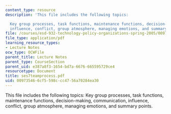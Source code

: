 ```yaml
---
content_type: resource
description: 'This file includes the following topics:

  Key group processes, task functions, maintenance functions, decision-making, communication,
  influence, conflict, group atmosphere, managing emotions, and summary points.'
file: /courses/esd-932-technology-policy-organizations-spring-2005/009735466cf5598ccc4756a70284ea30_ses7teamprocess.pdf
file_type: application/pdf
learning_resource_types:
- Lecture Notes
ocw_type: OCWFile
parent_title: Lecture Notes
parent_type: CourseSection
parent_uid: e387a8f3-1654-bd7a-6676-665595729ce4
resourcetype: Document
title: ses7teamprocess.pdf
uid: 00973546-6cf5-598c-cc47-56a70284ea30
---
```

This file includes the following topics:
Key group processes, task functions, maintenance functions, decision-making, communication, influence, conflict, group atmosphere, managing emotions, and summary points.

